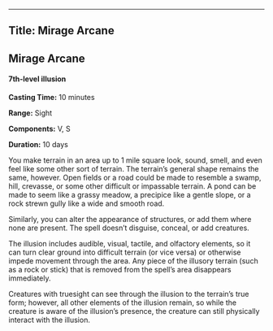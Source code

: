 -------------------------
Title: Mirage Arcane
-------------------------

## Mirage Arcane

#### 7th-level illusion


**Casting Time:** 10 minutes

**Range:**
Sight

**Components:** V, S 

**Duration:**
10 days


You make terrain in an area up to 1 mile square look, sound, smell, and
even feel like some other sort of terrain. The terrain’s general shape
remains the same, however. Open fields or a road could be made to
resemble a swamp, hill, crevasse, or some other difficult or impassable
terrain. A pond can be made to seem like a grassy meadow, a precipice
like a gentle slope, or a rock strewn gully like a wide and smooth
road.

Similarly, you can alter the appearance of structures, or add them where
none are present. The spell doesn’t disguise, conceal, or add creatures.

The illusion includes audible, visual, tactile, and olfactory elements,
so it can turn clear ground into difficult terrain (or vice versa) or
otherwise impede movement through the area. Any piece of the illusory
terrain (such as a rock or stick) that is removed from the spell’s area
disappears immediately.

Creatures with truesight can see through the illusion to the terrain’s
true form; however, all other elements of the illusion remain, so while
the creature is aware of the illusion’s presence, the creature can still
physically interact with the illusion.



